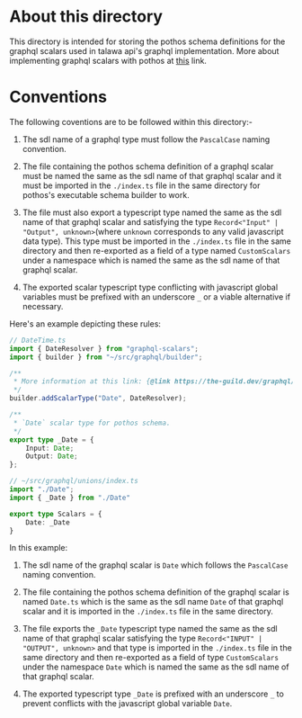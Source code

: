 # About this directory

This directory is intended for storing the pothos schema definitions for the graphql scalars used in talawa api's graphql implementation. More about implementing graphql scalars with pothos at [this](https://pothos-graphql.dev/docs/guide/scalars) link.

# Conventions

The following coventions are to be followed within this directory:-

1. The sdl name of a graphql type must follow the `PascalCase` naming convention.

2. The file containing the pothos schema definition of a graphql scalar must be named the same as the sdl name of that graphql scalar and it must be imported in the `./index.ts` file in the same directory for pothos's executable schema builder to work.

3. The file must also export a typescript type named the same as the sdl name of that graphql scalar and satisfying the type `Record<"Input" | "Output", unknown>`(where `unknown` corresponds to any valid javascript data type). This type must be imported in the `./index.ts` file in the same directory and then re-exported as a field of a type named `CustomScalars` under a namespace which is named the same as the sdl name of that graphql scalar.

4. The exported scalar typescript type conflicting with javascript global variables must be prefixed with an underscore `_` or a viable alternative if necessary.

Here's an example depicting these rules: 

```typescript
// DateTime.ts
import { DateResolver } from "graphql-scalars";
import { builder } from "~/src/graphql/builder";

/**
 * More information at this link: {@link https://the-guild.dev/graphql/scalars/docs/scalars/date}
 */
builder.addScalarType("Date", DateResolver);

/**
 * `Date` scalar type for pothos schema.
 */
export type _Date = {
	Input: Date;
	Output: Date;
};
```
```typescript
// ~/src/graphql/unions/index.ts
import "./Date";
import { _Date } from "./Date"

export type Scalars = {
	Date: _Date
}
```
In this example: 

1. The sdl name of the graphql scalar is `Date` which follows the `PascalCase` naming convention.

2. The file containing the pothos schema definition of the graphql scalar is named `Date.ts` which is the same as the sdl name `Date` of that graphql scalar and it is imported in the `./index.ts` file in the same directory.

3. The file exports the `_Date` typescript type named the same as the sdl name of that graphql scalar satisfying the type `Record<"INPUT" | "OUTPUT", unknown>` and that type is imported in the `./index.ts` file in the same directory and then re-exported as a field of type `CustomScalars` under the namespace `Date` which is named the same as the sdl name of that graphql scalar.

4. The exported typescript type `_Date` is prefixed with an underscore `_` to prevent conflicts with the javascript global variable `Date`.